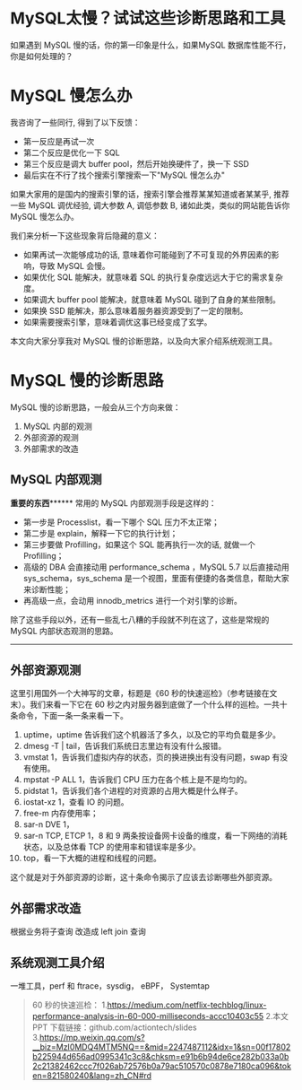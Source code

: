 # MySQL太慢？试试这些诊断思路和工具

如果遇到 MySQL 慢的话，你的第一印象是什么，如果MySQL 数据库性能不行，你是如何处理的？

# MySQL 慢怎么办

我咨询了一些同行, 得到了以下反馈：

- 第一反应是再试一次
- 第二个反应是优化一下 SQL
- 第三个反应是调大 buffer pool，然后开始换硬件了，换一下 SSD
- 最后实在不行了找个搜索引擎搜索一下"MySQL 慢怎么办"
  
如果大家用的是国内的搜索引擎的话，搜索引擎会推荐某某知道或者某某乎, 推荐一些 MySQL 调优经验, 调大参数 A, 调低参数 B, 诸如此类，类似的网站能告诉你 MySQL 慢怎么办。

我们来分析一下这些现象背后隐藏的意义：

- 如果再试一次能够成功的话, 意味着你可能碰到了不可复现的外界因素的影响，导致 MySQL 会慢。
- 如果优化 SQL 能解决，就意味着 SQL 的执行复杂度远远大于它的需求复杂度。
- 如果调大 buffer pool 能解决，就意味着 MySQL 碰到了自身的某些限制。
- 如果换 SSD 能解决，那么意味着服务器资源受到了一定的限制。
- 如果需要搜索引擎，意味着调优这事已经变成了玄学。

本文向大家分享我对 MySQL 慢的诊断思路，以及向大家介绍系统观测工具。

# MySQL 慢的诊断思路

MySQL 慢的诊断思路，一般会从三个方向来做：

1. MySQL 内部的观测
2. 外部资源的观测
3. 外部需求的改造

## MySQL 内部观测

**********************************重要的东西****************************************
常用的 MySQL 内部观测手段是这样的：

- 第一步是 Processlist，看一下哪个 SQL 压力不太正常；
- 第二步是 explain，解释一下它的执行计划；
- 第三步要做 Profilling，如果这个 SQL 能再执行一次的话, 就做一个 Profilling；
- 高级的 DBA 会直接动用 performance_schema ，MySQL 5.7 以后直接动用 sys_schema，sys_schema 是一个视图，里面有便捷的各类信息，帮助大家来诊断性能；
- 再高级一点，会动用 innodb_metrics 进行一个对引擎的诊断。

除了这些手段以外，还有一些乱七八糟的手段就不列在这了，这些是常规的 MySQL 内部状态观测的思路。
**********************************************************************************

## 外部资源观测

这里引用国外一个大神写的文章，标题是《60 秒的快速巡检》（参考链接在文末）。我们来看一下它在 60 秒之内对服务器到底做了一个什么样的巡检。一共十条命令，下面一条一条来看一下。

1. uptime，uptime 告诉我们这个机器活了多久，以及它的平均负载是多少。
2. dmesg -T | tail，告诉我们系统日志里边有没有什么报错。
3. vmstat 1，告诉我们虚拟内存的状态，页的换进换出有没有问题，swap 有没有使用。
4. mpstat -P ALL 1，告诉我们 CPU 压力在各个核上是不是均匀的。
5. pidstat 1，告诉我们各个进程的对资源的占用大概是什么样子。
6. iostat-xz 1，查看 IO 的问题。
7. free-m 内存使用率；
8. sar-n DVE 1，
9. sar-n TCP, ETCP 1，8 和 9 两条按设备网卡设备的维度，看一下网络的消耗状态，以及总体看 TCP 的使用率和错误率是多少。
10. top，看一下大概的进程和线程的问题。

这个就是对于外部资源的诊断，这十条命令揭示了应该去诊断哪些外部资源。

## 外部需求改造

根据业务将子查询 改造成 left join 查询

## 系统观测工具介绍

一堆工具，perf 和 ftrace，sysdig， eBPF， Systemtap


> 60 秒的快速巡检：
> 1.https://medium.com/netflix-techblog/linux-performance-analysis-in-60-000-milliseconds-accc10403c55
> 2.本文 PPT 下载链接：github.com/actiontech/slides
> 3.https://mp.weixin.qq.com/s?__biz=MzI0MDQ4MTM5NQ==&mid=2247487112&idx=1&sn=00f17802b225944d656ad0995341c3c8&chksm=e91b6b94de6ce282b033a0b2c21382462ccc7f026ab72576b0a79ac510570c0878e7180ca096&token=821580240&lang=zh_CN#rd
